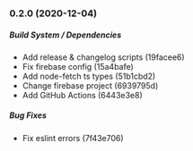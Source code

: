### 0.2.0 (2020-12-04)

##### Build System / Dependencies

*  Add release & changelog scripts (19facee6)
*  Fix firebase config (15a4bafe)
*  Add node-fetch ts types (51b1cbd2)
*  Change firebase project (6939795d)
*  Add GitHub Actions (6443e3e8)

##### Bug Fixes

*  Fix eslint errors (7f43e706)

